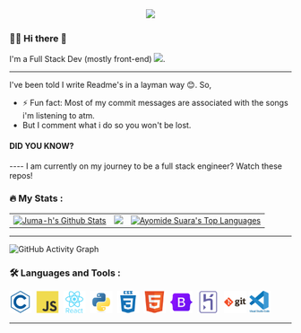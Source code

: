 <div id="header" align="center">
  <img src="https://media.giphy.com/media/hS42TuYYnANLFR9IRQ/giphy.gif" height="400"/>
</div>
  
### :woman_technologist: Hi there 👋
I'm a Full Stack Dev (mostly front-end) <img src="https://media.giphy.com/media/WUlplcMpOCEmTGBtBW/giphy.gif" width="30">.

---
I've been told I write Readme's in a layman way 😊. So, 
- ⚡ Fun fact: Most of my commit messages are associated with the songs i'm listening to atm.
- But I comment what i do so you won't be lost.

#### DID YOU KNOW? 
---- I am currently on my journey to be a full stack engineer? Watch these repos!

### :fire: My Stats :
<table>
  <tr>
    <td>
       <a href="https://github.com/juma-h"><img alt="Juma-h's Github Stats" src="https://github-readme-stats.vercel.app/api?username=juma-h&show_icons=true&count_private=true&theme=react&hide_border=true&bg_color=1d2a3a" /></a>
    </td>
    <td>
       <a href="http://www.github.com/"><img src="https://github-readme-streak-stats.herokuapp.com/?user=juma-h&stroke=ffffff&background=1d2a3a&ring=5BCDEC&fire=5BCDEC&currStreakNum=ffffff&currStreakLabel=5BCDEC&sideNums=ffffff&sideLabels=ffffff&dates=ffffff&hide_border=true" /></a>
    </td>
    <td>
      <a href="https://github.com/juma-h"><img alt="Ayomide Suara's Top Languages" src="https://github-readme-stats.vercel.app/api/top-langs/?username=juma-h&langs_count=6&count_private=true&layout=compact&theme=react&hide_border=true&bg_color=1d2a3a"/></a>
    </td>
  </tr>
</table>

---

![GitHub Activity Graph](https://activity-graph.herokuapp.com/graph?username=juma-h&bg_color=1d2a3a&color=5BCDEC&line=5BCDEC&point=FFFFFF&hide_border=true)


<!--
<p><img align="left" src="https://github-readme-stats.vercel.app/api/top-langs?username=juma-h&show_icons=true&locale=en&layout=compact" alt="juma" /></p>

<p>&nbsp;<img align="center" src="https://github-readme-stats.vercel.app/api?username=juma-h&show_icons=true&locale=en" alt="juma" /></p>

<p><img align="center" src="https://github-readme-streak-stats.herokuapp.com/?user=juma-h&" alt="juma" /></p>

-->

### :hammer_and_wrench: Languages and Tools :
<div>
  <img src="https://github.com/devicons/devicon/blob/master/icons/c/c-line.svg" title="C" **alt="C" width="40" height="40"/>&nbsp;
  <img src="https://github.com/devicons/devicon/blob/master/icons/javascript/javascript-original.svg" title="JavaScript" alt="JavaScript" width="40">&nbsp;
  <img src="https://github.com/devicons/devicon/blob/master/icons/react/react-original-wordmark.svg" title="React" alt="React" width="40" height="40"/>&nbsp;
  <img src="https://github.com/devicons/devicon/blob/master/icons/python/python-original.svg" title="Python"  alt="Python" width="40" height="40"/>&nbsp;
  <img src="https://github.com/devicons/devicon/blob/master/icons/css3/css3-plain-wordmark.svg"  title="CSS3" alt="CSS" width="40" height="40"/>&nbsp;
  <img src="https://github.com/devicons/devicon/blob/master/icons/html5/html5-original.svg" title="HTML5" alt="HTML" width="40" height="40"/>&nbsp; 
  <img src="https://github.com/devicons/devicon/blob/master/icons/bootstrap/bootstrap-original.svg" title="Bootstrap" alt="Bootstrap" width="40" height="40"/>&nbsp;
   <img src="https://github.com/devicons/devicon/blob/master/icons/heroku/heroku-original.svg" title="Heroku"  alt="Heroku" width="40" height="40"/>&nbsp;
  <img src="https://github.com/devicons/devicon/blob/master/icons/git/git-original-wordmark.svg" title="Git" **alt="Git" width="40" height="40"/>
  <img src="https://github.com/devicons/devicon/blob/master/icons/vscode/vscode-original-wordmark.svg" title="VSCode" **alt="Vscode" width="40" height="40"/>  
</div>

---


<!--
Tutorial - https://www.sitepoint.com/github-profile-readme/


Here are some ideas to get you started:
- 👯 I’m looking to collaborate on ...
- 🤔 I’m looking for help with ...
- 💬 Ask me about ...
- 📫 How to reach me: ...
- 😄 Pronouns: ...
-->



